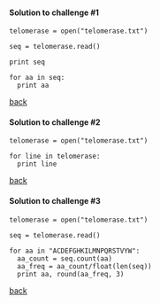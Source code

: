 #### Solution to challenge #1
```
telomerase = open("telomerase.txt")

seq = telomerase.read()

print seq

for aa in seq:
  print aa
```
<a href="https://github.com/ELIXIR-ITA-training/python_course/blob/master/day2/2-RepeatingThings/RepeatingThings.md#challenge-1">back<a/>


#### Solution to challenge #2
```
telomerase = open("telomerase.txt")

for line in telomerase:
  print line
```
<a href="https://github.com/ELIXIR-ITA-training/python_course/blob/master/day2/2-RepeatingThings/RepeatingThings.md#challenge-2">back<a/>


#### Solution to challenge #3
```
telomerase = open("telomerase.txt")

seq = telomerase.read()

for aa in "ACDEFGHKILMNPQRSTVYW":
  aa_count = seq.count(aa)
  aa_freq = aa_count/float(len(seq))
  print aa, round(aa_freq, 3)
```
<a href="https://github.com/ELIXIR-ITA-training/python_course/blob/master/day2/2-RepeatingThings/RepeatingThings.md#challenge-3">back<a/>
